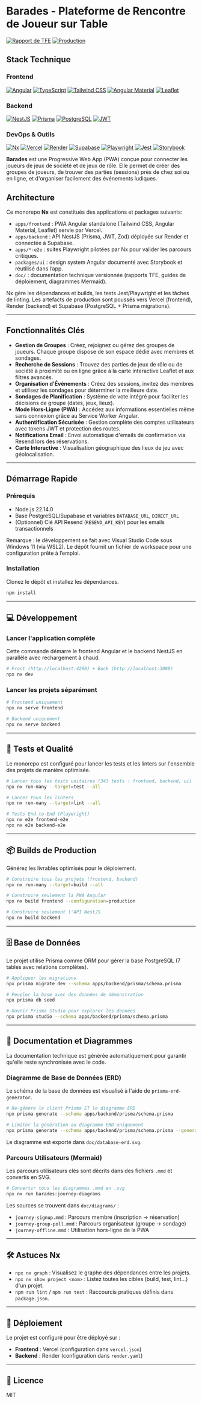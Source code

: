 # Barades - Plateforme de Rencontre de Joueur sur Table

[![Rapport de TFE](https://img.shields.io/badge/📄_Rapport_de_TFE-2025-blue?style=flat-square)](TFE%20Barades%202025.pdf)
[![Production](https://img.shields.io/badge/🌐_Production-www.barades.com-success?style=flat-square)](https://www.barades.com)

## Stack Technique

### Frontend

[![Angular](https://img.shields.io/badge/Angular-DD0031?style=for-the-badge&logo=angular&logoColor=white)](https://angular.io/)
[![TypeScript](https://img.shields.io/badge/TypeScript-3178C6?style=for-the-badge&logo=typescript&logoColor=white)](https://www.typescriptlang.org/)
[![Tailwind CSS](https://img.shields.io/badge/Tailwind_CSS-38B2AC?style=for-the-badge&logo=tailwind-css&logoColor=white)](https://tailwindcss.com/)
[![Angular Material](https://img.shields.io/badge/Angular_Material-009688?style=for-the-badge&logo=angular&logoColor=white)](https://material.angular.io/)
[![Leaflet](https://img.shields.io/badge/Leaflet-199900?style=for-the-badge&logo=leaflet&logoColor=white)](https://leafletjs.com/)

### Backend

[![NestJS](https://img.shields.io/badge/NestJS-E0234E?style=for-the-badge&logo=nestjs&logoColor=white)](https://nestjs.com/)
[![Prisma](https://img.shields.io/badge/Prisma-2D3748?style=for-the-badge&logo=prisma&logoColor=white)](https://www.prisma.io/)
[![PostgreSQL](https://img.shields.io/badge/PostgreSQL-4169E1?style=for-the-badge&logo=postgresql&logoColor=white)](https://www.postgresql.org/)
[![JWT](https://img.shields.io/badge/JWT-000000?style=for-the-badge&logo=jsonwebtokens&logoColor=white)](https://jwt.io/)

### DevOps & Outils

[![Nx](https://img.shields.io/badge/Nx-143055?style=for-the-badge&logo=nx&logoColor=white)](https://nx.dev/)
[![Vercel](https://img.shields.io/badge/Vercel-000000?style=for-the-badge&logo=vercel&logoColor=white)](https://vercel.com/)
[![Render](https://img.shields.io/badge/Render-46E3B7?style=for-the-badge&logo=render&logoColor=white)](https://render.com/)
[![Supabase](https://img.shields.io/badge/Supabase-3ECF8E?style=for-the-badge&logo=supabase&logoColor=white)](https://supabase.com/)
[![Playwright](https://img.shields.io/badge/Playwright-2EAD33?style=for-the-badge&logo=playwright&logoColor=white)](https://playwright.dev/)
[![Jest](https://img.shields.io/badge/Jest-C21325?style=for-the-badge&logo=jest&logoColor=white)](https://jestjs.io/)
[![Storybook](https://img.shields.io/badge/Storybook-FF4785?style=for-the-badge&logo=storybook&logoColor=white)](https://storybook.js.org/)

**Barades** est une Progressive Web App (PWA) conçue pour connecter les joueurs de jeux de société et de jeux de rôle. Elle permet de créer des groupes de joueurs, de trouver des parties (sessions) près de chez soi ou en ligne, et d'organiser facilement des événements ludiques.

## Architecture

Ce monorepo **Nx** est constitués des applications et packages suivants:

- `apps/frontend` : PWA Angular standalone (Tailwind CSS, Angular Material, Leaflet) servie par Vercel.
- `apps/backend` : API NestJS (Prisma, JWT, Zod) déployée sur Render et connectée à Supabase.
- `apps/*-e2e` : suites Playwright pilotées par Nx pour valider les parcours critiques.
- `packages/ui` : design system Angular documenté avec Storybook et réutilisé dans l’app.
- `doc/` : documentation technique versionnée (rapports TFE, guides de déploiement, diagrammes Mermaid).

Nx gère les dépendances et builds, les tests Jest/Playwright et les tâches de linting. Les artefacts de production sont poussés vers Vercel (frontend), Render (backend) et Supabase (PostgreSQL + Prisma migrations).

---

## Fonctionnalités Clés

- **Gestion de Groupes** : Créez, rejoignez ou gérez des groupes de joueurs. Chaque groupe dispose de son espace dédié avec membres et sondages.
- **Recherche de Sessions** : Trouvez des parties de jeux de rôle ou de société à proximité ou en ligne grâce à la carte interactive Leaflet et aux filtres avancés.
- **Organisation d'Événements** : Créez des sessions, invitez des membres et utilisez les sondages pour déterminer la meilleure date.
- **Sondages de Planification** : Système de vote intégré pour faciliter les décisions de groupe (dates, jeux, lieux).
- **Mode Hors-Ligne (PWA)** : Accédez aux informations essentielles même sans connexion grâce au Service Worker Angular.
- **Authentification Sécurisée** : Gestion complète des comptes utilisateurs avec tokens JWT et protection des routes.
- **Notifications Email** : Envoi automatique d'emails de confirmation via Resend lors des réservations.
- **Carte Interactive** : Visualisation géographique des lieux de jeu avec géolocalisation.

---

## Démarrage Rapide

### Prérequis

- Node.js 22.14.0
- Base PostgreSQL/Supabase et variables `DATABASE_URL`, `DIRECT_URL`
- (Optionnel) Clé API Resend (`RESEND_API_KEY`) pour les emails transactionnels

Remarque : le développement se fait avec Visual Studio Code sous Windows 11 (via WSL2). Le dépôt fournit un fichier de workspace pour une configuration prête à l’emploi.

### Installation

Clonez le dépôt et installez les dépendances.

```sh
npm install
```

---

## 💻 Développement

### Lancer l'application complète

Cette commande démarre le frontend Angular et le backend NestJS en parallèle avec rechargement à chaud.

```sh
# Front (http://localhost:4200) + Back (http://localhost:3000)
npx nx dev
```

### Lancer les projets séparément

```sh
# Frontend uniquement
npx nx serve frontend

# Backend uniquement
npx nx serve backend
```

---

## 🧪 Tests et Qualité

Le monorepo est configuré pour lancer les tests et les linters sur l'ensemble des projets de manière optimisée.

```sh
# Lancer tous les tests unitaires (343 tests : frontend, backend, ui)
npx nx run-many --target=test --all

# Lancer tous les linters
npx nx run-many --target=lint --all

# Tests End-to-End (Playwright)
npx nx e2e frontend-e2e
npx nx e2e backend-e2e
```

---

## 📦 Builds de Production

Générez les livrables optimisés pour le déploiement.

```sh
# Construire tous les projets (frontend, backend)
npx nx run-many --target=build --all

# Construire seulement la PWA Angular
npx nx build frontend --configuration=production

# Construire seulement l'API NestJS
npx nx build backend
```

---

## 🗄️ Base de Données

Le projet utilise Prisma comme ORM pour gérer la base PostgreSQL (7 tables avec relations complètes).

```sh
# Appliquer les migrations
npx prisma migrate dev --schema apps/backend/prisma/schema.prisma

# Peupler la base avec des données de démonstration
npx prisma db seed

# Ouvrir Prisma Studio pour explorer les données
npx prisma studio --schema apps/backend/prisma/schema.prisma
```

---

## 🎨 Documentation et Diagrammes

La documentation technique est générée automatiquement pour garantir qu'elle reste synchronisée avec le code.

### Diagramme de Base de Données (ERD)

Le schéma de la base de données est visualisé à l'aide de `prisma-erd-generator`.

```sh
# Re-génère le client Prisma ET le diagramme ERD
npx prisma generate --schema apps/backend/prisma/schema.prisma

# Limiter la génération au diagramme ERD uniquement
npx prisma generate --schema apps/backend/prisma/schema.prisma --generator erd
```

Le diagramme est exporté dans `doc/database-erd.svg`.

### Parcours Utilisateurs (Mermaid)

Les parcours utilisateurs clés sont décrits dans des fichiers `.mmd` et convertis en SVG.

```sh
# Convertir tous les diagrammes .mmd en .svg
npx nx run barades:journey-diagrams
```

Les sources se trouvent dans `doc/diagrams/` :

- `journey-signup.mmd` : Parcours membre (inscription → réservation)
- `journey-group-poll.mmd` : Parcours organisateur (groupe → sondage)
- `journey-offline.mmd` : Utilisation hors-ligne de la PWA

---

## 🛠️ Astuces Nx

- `npx nx graph` : Visualisez le graphe des dépendances entre les projets.
- `npx nx show project <nom>` : Listez toutes les cibles (build, test, lint...) d'un projet.
- `npm run lint` / `npm run test` : Raccourcis pratiques définis dans `package.json`.

---

## 🚢 Déploiement

Le projet est configuré pour être déployé sur :

- **Frontend** : Vercel (configuration dans `vercel.json`)
- **Backend** : Render (configuration dans `render.yaml`)

---

## 📄 Licence

MIT
